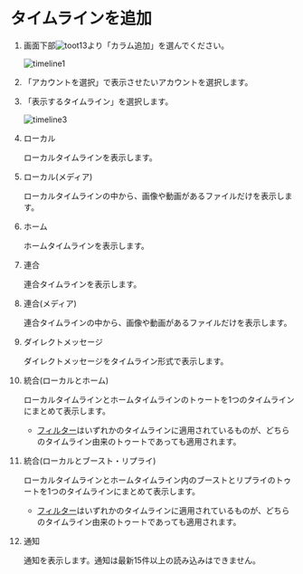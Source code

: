 # タイムラインを追加

1. 画面下部![toot13](https://dl.thedesk.top/media/toot13.PNG)より「カラム追加」を選んでください。

   ![timeline1](https://dl.thedesk.top/media/timeline1.PNG)

2. 「アカウントを選択」で表示させたいアカウントを選択します。
3. 「表示するタイムライン」を選択します。

   ![timeline3](https://dl.thedesk.top/media/timeline3.PNG)

4. ローカル

   ローカルタイムラインを表示します。

5. ローカル\(メディア\)

   ローカルタイムラインの中から、画像や動画があるファイルだけを表示します。

6. ホーム

   ホームタイムラインを表示します。

7. 連合

   連合タイムラインを表示します。

8. 連合\(メディア\)

   連合タイムラインの中から、画像や動画があるファイルだけを表示します。

9. ダイレクトメッセージ

   ダイレクトメッセージをタイムライン形式で表示します。

10. 統合\(ローカルとホーム\)

    ローカルタイムラインとホームタイムラインのトゥートを1つのタイムラインにまとめて表示します。

    * [フィルター](https://docs.thedesk.top/timeline/filter)はいずれかのタイムラインに適用されているものが、どちらのタイムライン由来のトゥートであっても適用されます。

11. 統合\(ローカルとブースト・リプライ\)

    ローカルタイムラインとホームタイムライン内のブーストとリプライのトゥートを1つのタイムラインにまとめて表示します。

    * [フィルター](https://docs.thedesk.top/timeline/filter)はいずれかのタイムラインに適用されているものが、どちらのタイムライン由来のトゥートであっても適用されます。

12. 通知

    通知を表示します。通知は最新15件以上の読み込みはできません。

